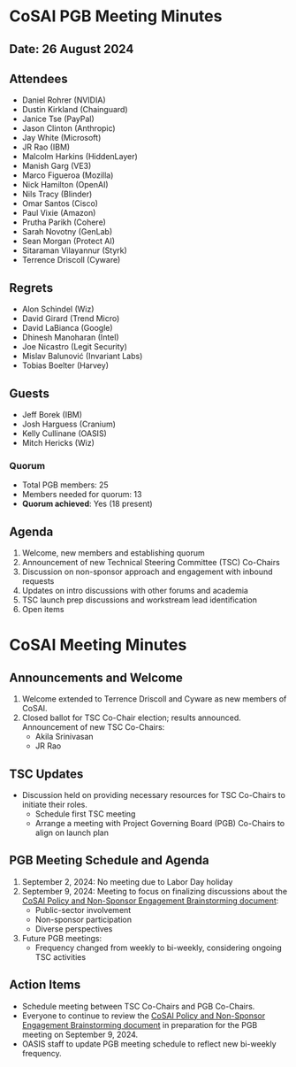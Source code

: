 # CoSAI PGB Meeting Minutes

## Date: 26 August 2024

## Attendees
- Daniel Rohrer (NVIDIA)
- Dustin Kirkland (Chainguard)
- Janice Tse (PayPal)
- Jason Clinton (Anthropic)
- Jay White (Microsoft)
- JR Rao (IBM)
- Malcolm Harkins (HiddenLayer)
- Manish Garg (VE3)
- Marco Figueroa (Mozilla)
- Nick Hamilton (OpenAI)
- Nils Tracy (Blinder)
- Omar Santos (Cisco)
- Paul Vixie (Amazon)
- Prutha Parikh (Cohere)
- Sarah Novotny (GenLab)
- Sean Morgan (Protect AI)
- Sitaraman Vilayannur (Styrk)
- Terrence Driscoll (Cyware)

## Regrets
- Alon Schindel (Wiz)
- David Girard (Trend Micro)
- David LaBianca (Google)
- Dhinesh Manoharan (Intel)
- Joe Nicastro (Legit Security)
- Mislav Balunović (Invariant Labs)
- Tobias Boelter (Harvey)

## Guests
- Jeff Borek (IBM)
- Josh Harguess (Cranium)
- Kelly Cullinane (OASIS)
- Mitch Hericks (Wiz)

### Quorum
- Total PGB members: 25
- Members needed for quorum: 13
- **Quorum achieved**: Yes (18 present)

## Agenda
1. Welcome, new members and establishing quorum
2. Announcement of new Technical Steering Committee (TSC) Co-Chairs
3. Discussion on non-sponsor approach and engagement with inbound requests
4. Updates on intro discussions with other forums and academia
5. TSC launch prep discussions and workstream lead identification
6. Open items


# CoSAI Meeting Minutes

## Announcements and Welcome
1. Welcome extended to Terrence Driscoll and Cyware as new members of CoSAI.
2. Closed ballot for TSC Co-Chair election; results announced. Announcement of new TSC Co-Chairs:
   - Akila Srinivasan
   - JR Rao

## TSC Updates
- Discussion held on providing necessary resources for TSC Co-Chairs to initiate their roles.
   - Schedule first TSC meeting
   - Arrange a meeting with Project Governing Board (PGB) Co-Chairs to align on launch plan

## PGB Meeting Schedule and Agenda
1. September 2, 2024: No meeting due to Labor Day holiday
2. September 9, 2024: Meeting to focus on finalizing discussions about the [CoSAI Policy and Non-Sponsor Engagement Brainstorming document](https://docs.google.com/document/d/1U-KYxTQIbd5YLUpPNik894f-PVVlUmwHEEmbEqWXzfo/edit?usp=sharing):
   - Public-sector involvement
   - Non-sponsor participation
   - Diverse perspectives
3. Future PGB meetings:
   - Frequency changed from weekly to bi-weekly, considering ongoing TSC activities

## Action Items
- Schedule meeting between TSC Co-Chairs and PGB Co-Chairs.
- Everyone to continue to review the [CoSAI Policy and Non-Sponsor Engagement Brainstorming document](https://docs.google.com/document/d/1U-KYxTQIbd5YLUpPNik894f-PVVlUmwHEEmbEqWXzfo/edit?usp=sharing) in preparation for the PGB meeting on September 9, 2024.
- OASIS staff to update PGB meeting schedule to reflect new bi-weekly frequency.
